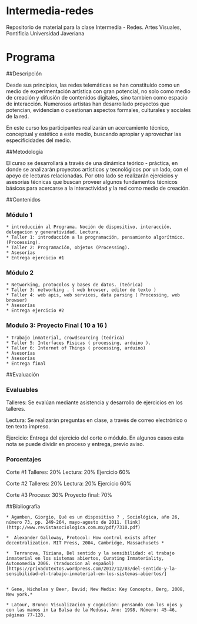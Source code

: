 # Intermedia-redes

Repositorio de material para la clase Intermedia - Redes.  Artes Visuales, Pontificia Universidad Javeriana

# Programa

##Descripción

Desde sus principios, las redes telemáticas se han constituído como un medio de experimentación artística con gran potencial, no solo como medio de creación y difusión de contenidos digitales, sino tambien como espacio de interacción.  Numerosos artistas han desarrollado proyectos que potencian, evidencian o cuestionan aspectos formales, culturales y sociales de la red.

En este curso los participantes realizarán un acercamiento técnico, conceptual y estético a este medio, buscando apropiar y aprovechar las especificidades del medio.


##Metodología

El curso se desarrollará a través de una dinámica teórico - práctica, en donde se analizarán proyectos artísticos y tecnológicos por un lado, con el apoyo de lecturas relacionadas.  Por otro lado se realizarán ejercicios y asesorías técnicas que buscan proveer algunos fundamentos técnicos básicos para acercarse a la interactividad y la red como medio de creación.


##Contenidos

### Módulo 1

    * introducción al Programa. Noción de dispositivo, interacción, delegacion y generatividad. Lectura.
    * Taller 1: introducción a la programación, pensamiento algorítmico. (Processing).
    * Taller 2: Programación, objetos (Processing).
    * Asesorías
    * Entrega ejercicio #1

### Módulo 2

    * Networking, protocolos y bases de datos. (teórica)
    * Taller 3: networking . ( web browser, editor de texto )
    * Taller 4: web apis, web services, data parsing ( Processing, web browser)
    * Asesorías
    * Entrega ejercicio #2

### Modulo 3: Proyecto Final ( 10 a 16 )

    * Trabajo inmaterial, crowdsourcing (teórica)
    * Taller 5: Interfaces Físicas ( processing, arduino ).
    * Taller 6: Internet of Things ( processing, arduino)
    * Asesorías
    * Asesorías
    * Entrega final


##Evaluación

### Evaluables

Talleres: Se evalúan mediante asistencia y desarrollo de ejercicios en los talleres.

Lectura: Se realizarán preguntas en clase, a través de correo electrónico o ten texto impreso.

Ejercicio: Entrega del ejercicio del corte o módulo.  En algunos casos esta nota se puede dividir en proceso y entrega, previo aviso.

### Porcentajes

Corte #1
    Talleres: 20%
    Lectura: 20%
    Ejercicio 60%

Corte #2
    Talleres: 20%
    Lectura: 20%
    Ejercicio 60%


Corte #3
    Proceso: 30%
    Proyecto final: 70%


##Bibliografía

    * Agamben, Giorgio, Qué es un dispositivo ? , Sociológica, año 26, número 73, pp. 249-264, mayo-agosto de 2011. [link](http://www.revistasociologica.com.mx/pdf/7310.pdf)

    *  Alexander Galloway, Protocol: How control exists after decentralization. MIT Press, 2004, Cambridge, Massachusets *

    *  Terranova, Tiziana, Del sentido y la sensibilidad: el trabajo inmaterial en los sistemas abiertos, Curating Inmateriality, Autonomedia 2006. (traduccion al español)[https://privadotextos.wordpress.com/2012/12/03/del-sentido-y-la-sensibilidad-el-trabajo-inmaterial-en-los-sistemas-abiertos/]


    * Gene, Nicholas y Beer, David; New Media: Key Concepts, Berg, 2008, New york.*

    * Latour, Bruno: Visualizacion y cognicion: pensando con los ojos y con las manos in La Balsa de la Medusa, Ano: 1998, Número: 45-46, páginas 77-128.


